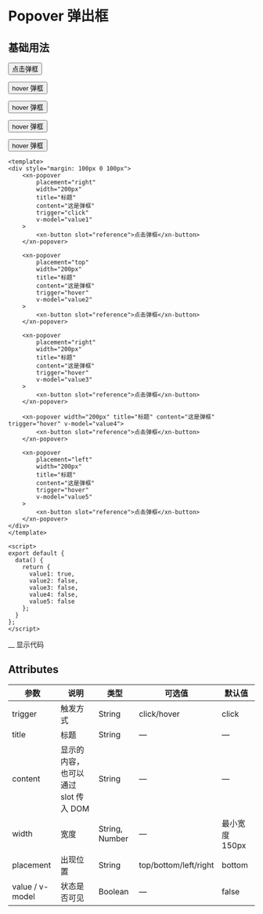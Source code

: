# Popover 弹出框

## 基础用法

<button class="xn-button xn-button-left"><!----><!----><span>点击弹框</span></button>

<!---->

<button class="xn-button xn-button-left"><!----><!----><span>hover 弹框</span></button>

<!---->

<button class="xn-button xn-button-left"><!----><!----><span>hover 弹框</span></button>

<!---->

<button class="xn-button xn-button-left"><!----><!----><span>hover 弹框</span></button>

<!---->

<button class="xn-button xn-button-left"><!----><!----><span>hover 弹框</span></button>

<!---->

```hljs
<template>
<div style="margin: 100px 0 100px">
    <xn-popover
        placement="right"
        width="200px"
        title="标题"
        content="这是弹框"
        trigger="click"
        v-model="value1"
    >
        <xn-button slot="reference">点击弹框</xn-button>
    </xn-popover>

    <xn-popover
        placement="top"
        width="200px"
        title="标题"
        content="这是弹框"
        trigger="hover"
        v-model="value2"
    >
        <xn-button slot="reference">点击弹框</xn-button>
    </xn-popover>

    <xn-popover
        placement="right"
        width="200px"
        title="标题"
        content="这是弹框"
        trigger="hover"
        v-model="value3"
    >
        <xn-button slot="reference">点击弹框</xn-button>
    </xn-popover>

    <xn-popover width="200px" title="标题" content="这是弹框" trigger="hover" v-model="value4">
        <xn-button slot="reference">点击弹框</xn-button>
    </xn-popover>

    <xn-popover
        placement="left"
        width="200px"
        title="标题"
        content="这是弹框"
        trigger="hover"
        v-model="value5"
    >
        <xn-button slot="reference">点击弹框</xn-button>
    </xn-popover>
</div>
</template>

<script>
export default {
  data() {
    return {
      value1: true,
      value2: false,
      value3: false,
      value4: false,
      value5: false
    };
  }
};
</script>
```

\_\_
显示代码

## Attributes

| 参数            | 说明                                 | 类型           | 可选值                | 默认值         |
| --------------- | ------------------------------------ | -------------- | --------------------- | -------------- |
| trigger         | 触发方式                             | String         | click/hover           | click          |
| title           | 标题                                 | String         | —                     | —              |
| content         | 显示的内容，也可以通过 slot 传入 DOM | String         | —                     | —              |
| width           | 宽度                                 | String, Number | —                     | 最小宽度 150px |
| placement       | 出现位置                             | String         | top/bottom/left/right | bottom         |
| value / v-model | 状态是否可见                         | Boolean        | —                     | false          |
